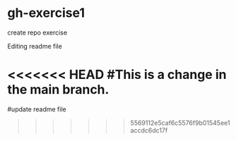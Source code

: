# gh-exercise1
create repo exercise

Editing readme file

<<<<<<< HEAD
#This is a change in the main branch.
=======
#update readme file
>>>>>>> 5569112e5caf6c5576f9b01545ee1accdc6dc17f
